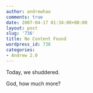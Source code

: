 ```yaml
---
author: andrewhao
comments: true
date: 2007-04-17 01:34:00+00:00
layout: post
slug: '736'
title: No Content Found
wordpress_id: 738
categories:
- Andrew 2.0
---
```


Today, we shuddered.  
  
God, how much more?  

